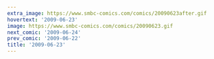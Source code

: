 ```yaml
---
extra_image: https://www.smbc-comics.com/comics/20090623after.gif
hovertext: '2009-06-23'
image: https://www.smbc-comics.com/comics/20090623.gif
next_comic: '2009-06-24'
prev_comic: '2009-06-22'
title: '2009-06-23'
---
```



